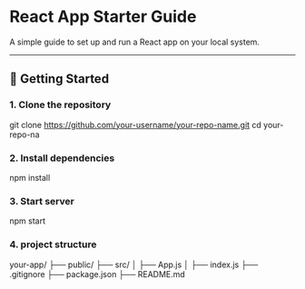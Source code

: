 # React App Starter Guide

A simple guide to set up and run a React app on your local system.

---

## 🚀 Getting Started

### 1. Clone the repository
git clone https://github.com/your-username/your-repo-name.git
cd your-repo-na

### 2. Install dependencies
npm install

### 3. Start server
npm start

### 4. project structure
your-app/
├── public/
├── src/
│   ├── App.js
│   ├── index.js
├── .gitignore
├── package.json
├── README.md
